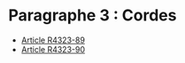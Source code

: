 #  Paragraphe 3 : Cordes

* [Article R4323-89](./LEGIARTI000018531322.md)
* [Article R4323-90](./LEGIARTI000018531320.md)
